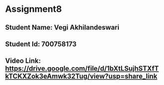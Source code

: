# Assignment8

## Student Name: Vegi Akhilandeswari
## Student Id: 700758173
## Video Link: https://drive.google.com/file/d/1bXtLSujhSTXfTkTCKXZok3eAmwk32Tug/view?usp=share_link
